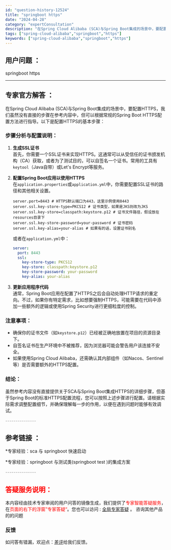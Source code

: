 ```yaml
---
id: "question-history-12524"
title: "springboot https"
date: "2024-04-28"
category: "expertConsultation"
description: "在Spring Cloud Alibaba (SCA)与Spring Boot集成的场景中，要配置HTTPS，我们虽然没有直接的步骤在参考内容中，但可以根据常规的Spring Boot HTTPS配置方法进行指导。以下是配置HTTPS的基本步骤：### 步骤分析与配置说明：1. **生成SSL证书*"
tags: ["spring-cloud-alibaba","springboot","https"]
keywords: ["spring-cloud-alibaba","springboot","https"]
---
```


## 用户问题 ： 
 springboot https  

---------------
## 专家官方解答 ：

在Spring Cloud Alibaba (SCA)与Spring Boot集成的场景中，要配置HTTPS，我们虽然没有直接的步骤在参考内容中，但可以根据常规的Spring Boot HTTPS配置方法进行指导。以下是配置HTTPS的基本步骤：

### 步骤分析与配置说明：

1. **生成SSL证书**  
   首先，你需要一个SSL证书来实现HTTPS。这通常可以从受信任的证书颁发机构（CA）获取，或者为了测试目的，可以自签名一个证书。常用的工具有`keytool`（Java自带）或Let's Encrypt等服务。

2. **配置Spring Boot应用以使用HTTPS**  
   在`application.properties`或`application.yml`中，你需要配置SSL证书的路径和其他相关设置。

   ```properties
   server.port=8443 # HTTPS默认端口为443，这里示例使用8443
   server.ssl.key-store-type=PKCS12 # 证书类型，如果是JKS则改为JKS
   server.ssl.key-store=classpath:keystore.p12 # 证书文件路径，假设放在resources目录下
   server.ssl.key-store-password=your-password # 证书密码
   server.ssl.key-alias=your-alias # 如果有的话，设置证书别名
   ```

   或者在`application.yml`中：

   ```yaml
   server:
     port: 8443
     ssl:
       key-store-type: PKCS12
       key-store: classpath:keystore.p12
       key-store-password: your-password
       key-alias: your-alias
   ```

3. **更新应用程序代码**  
   通常，Spring Boot应用在配置了HTTPS之后会自动处理HTTP请求的重定向。不过，如果你有特定需求，比如想要强制HTTPS，可能需要在代码中添加一些额外的逻辑或使用Spring Security进行更细粒度的控制。

### 注意事项：

- 确保你的证书文件（如`keystore.p12`）已经被正确地放置在项目的资源目录下。
- 自签名证书在生产环境中不被推荐，因为浏览器可能会警告用户该连接不安全。
- 如果使用Spring Cloud Alibaba，还需确认其内部组件（如Nacos、Sentinel等）是否需要额外的HTTPS配置。

### 结论：

虽然参考内容没有直接提供关于SCA与Spring Boot集成HTTPS的详细步骤，但基于Spring Boot的标准HTTPS配置流程，您可以按照上述步骤进行配置。请根据实际需求调整配置细节，并确保理解每一步的作用，以便在遇到问题时能够有效调试。


<font color="#949494">---------------</font> 


## 参考链接 ：

*专家经验：sca 与 springboot 快速启动 
 
 *专家经验：springboot 与测试类(springboot test )的集成方案 


 <font color="#949494">---------------</font> 
 


## <font color="#FF0000">答疑服务说明：</font> 

本内容经由技术专家审阅的用户问答的镜像生成，我们提供了<font color="#FF0000">专家智能答疑服务</font>，在<font color="#FF0000">页面的右下的浮窗”专家答疑“</font>。您也可以访问 : [全局专家答疑](https://answer.opensource.alibaba.com/docs/intro) 。 咨询其他产品的的问题

### 反馈
如问答有错漏，欢迎点：[差评](https://ai.nacos.io/user/feedbackByEnhancerGradePOJOID?enhancerGradePOJOId=12617)给我们反馈。
